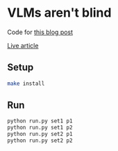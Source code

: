 # VLMs aren't blind

Code for [this blog post](https://github.com/danielcorin/blog/blob/main/content/posts/2024/vlms-arent-blind.md)

[Live article](https://danielcorin.com/posts/2024/vlms-arent-blind/)

## Setup

```sh
make install
```

## Run

```sh
python run.py set1 p1
python run.py set1 p2
python run.py set2 p1
python run.py set2 p2
```
